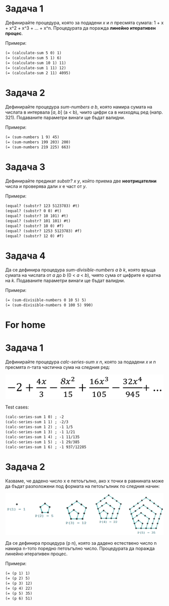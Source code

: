 # Задача 1
Дефинирайте процедура, която за подадени *x* и *n* пресмята сумата: 1 + x + x^2 + x^3 + ... + x^n. Процедурата да поражда <strong>линейно итеративен процес</strong>.

Примери:

    (= (calculate-sum 5 0) 1)
    (= (calculate-sum 5 1) 6)
    (= (calculate-sum 10 1) 11)
    (= (calculate-sum 1 11) 12)
    (= (calculate-sum 2 11) 4095)

# Задача 2
Дефинирайте процедура *sum-numbers a b*, която намира сумата на числата в интервала [*a*, *b*] (a < b), чиито цифри са в низходящ ред (напр. 321). Подаваните параметри винаги ще бъдат валидни.

Примери:

    (= (sum-numbers 1 9) 45)
    (= (sum-numbers 199 203) 200)
    (= (sum-numbers 219 225) 663)

# Задача 3
Дефинирайте предикат *substr? x y*, който приема две <strong>неотрицателни</strong> числа и проверява дали *x* е част от *y*.

Примери:

    (equal? (substr? 123 5123783) #t)
    (equal? (substr? 0 0) #t)
    (equal? (substr? 10 101) #t)
    (equal? (substr? 101 101) #t)
    (equal? (substr? 10 0) #f)
    (equal? (substr? 1253 5123783) #f)
    (equal? (substr? 12 0) #f)

# Задача 4
Да се дефинира процедура *sum-divisible-numbers a b k*, която връща сумата на числата от *a* до *b* (0 < *a* < *b*), чиято сума от цифрите е кратна на *k*. Подаваните параметри винаги ще бъдат валидни.

Примери:

    (= (sum-divisible-numbers 0 10 5) 5)
    (= (sum-divisible-numbers 0 100 5) 990)

# For home
# Задача 1
Дефинирайте процедура *calc-series-sum x n*, която за подадени *x* и *n* пресмята *n*-тата частична сума на следния ред:

![Alt text](sequence.png?raw=true "Title")

Test cases:

    (calc-series-sum 1 0) ; -2
    (calc-series-sum 1 1) ; -2/3
    (calc-series-sum 1 2) ; -1 1/5
    (calc-series-sum 1 3) ; -1 1/21
    (calc-series-sum 1 4) ; -1 11/135
    (calc-series-sum 1 5) ; -1 29/385
    (calc-series-sum 1 6) ; -1 937/12285

# Задача 2
Казваме, че дадено число х е петоъгълно, ако х точки в равнината може да бъдат разположени под формата на петоъгълник по следния начин:

![Alt text](pentagon.png?raw=true "Title")

Да се дефинира процедура (p n), която за дадено естествено число n намира n-тото поредно петоъгълно число. Процедурата да поражда линейно итеративен процес.

Примери:

    (= (p 1) 1)
    (= (p 2) 5)
    (= (p 3) 12)
    (= (p 4) 22)
    (= (p 5) 35)
    (= (p 6) 51)